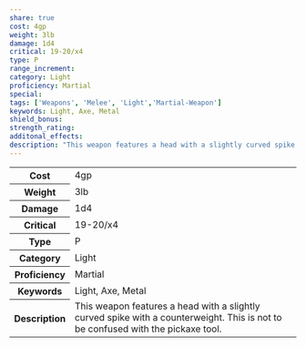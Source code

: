 ```yaml
---
share: true
cost: 4gp
weight: 3lb
damage: 1d4
critical: 19-20/x4
type: P
range_increment:
category: Light
proficiency: Martial
special:
tags: ['Weapons', 'Melee', 'Light','Martial-Weapon']
keywords: Light, Axe, Metal
shield_bonus:
strength_rating:
additonal_effects:
description: "This weapon features a head with a slightly curved spike with a counterweight. This is not to be confused with the pickaxe tool."
---
```

<p><span style="overflow-x: auto;"><table><tbody><tr><th>Cost</th><td>4gp</td></tr><tr><th>Weight</th><td>3lb</td></tr><tr><th>Damage</th><td>1d4</td></tr><tr><th>Critical</th><td>19-20/x4</td></tr><tr><th>Type</th><td>P</td></tr><tr><th>Category</th><td>Light</td></tr><tr><th>Proficiency</th><td>Martial</td></tr><tr><th>Keywords</th><td>Light, Axe, Metal</td></tr><tr><th>Description</th><td>This weapon features a head with a slightly curved spike with a counterweight. This is not to be confused with the pickaxe tool.</td></tr></tbody></table></span></p>